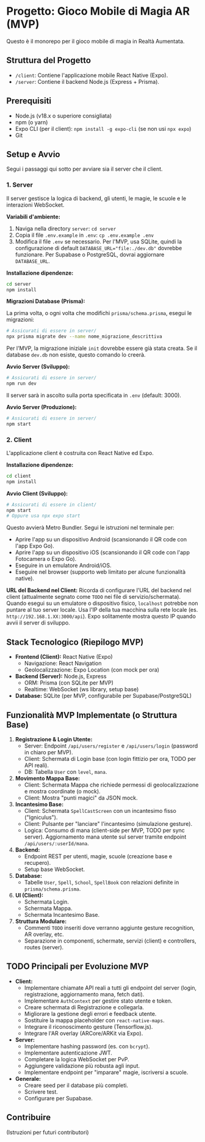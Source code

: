 # Progetto: Gioco Mobile di Magia AR (MVP)

Questo è il monorepo per il gioco mobile di magia in Realtà Aumentata.

## Struttura del Progetto

-   `/client`: Contiene l'applicazione mobile React Native (Expo).
-   `/server`: Contiene il backend Node.js (Express + Prisma).

## Prerequisiti

-   Node.js (v18.x o superiore consigliata)
-   npm (o yarn)
-   Expo CLI (per il client): `npm install -g expo-cli` (se non usi `npx expo`)
-   Git

## Setup e Avvio

Segui i passaggi qui sotto per avviare sia il server che il client.

### 1. Server

Il server gestisce la logica di backend, gli utenti, le magie, le scuole e le interazioni WebSocket.

**Variabili d'ambiente:**

1.  Naviga nella directory `server`: `cd server`
2.  Copia il file `.env.example` in `.env`: `cp .env.example .env`
3.  Modifica il file `.env` se necessario. Per l'MVP, usa SQLite, quindi la configurazione di default `DATABASE_URL="file:./dev.db"` dovrebbe funzionare. Per Supabase o PostgreSQL, dovrai aggiornare `DATABASE_URL`.

**Installazione dipendenze:**

```bash
cd server
npm install
```

**Migrazioni Database (Prisma):**

La prima volta, o ogni volta che modifichi `prisma/schema.prisma`, esegui le migrazioni:

```bash
# Assicurati di essere in server/
npx prisma migrate dev --name nome_migrazione_descrittiva
```
Per l'MVP, la migrazione iniziale `init` dovrebbe essere già stata creata. Se il database `dev.db` non esiste, questo comando lo creerà.

**Avvio Server (Sviluppo):**

```bash
# Assicurati di essere in server/
npm run dev
```
Il server sarà in ascolto sulla porta specificata in `.env` (default: 3000).

**Avvio Server (Produzione):**
```bash
# Assicurati di essere in server/
npm start
```

### 2. Client

L'applicazione client è costruita con React Native ed Expo.

**Installazione dipendenze:**

```bash
cd client
npm install
```

**Avvio Client (Sviluppo):**

```bash
# Assicurati di essere in client/
npm start
# Oppure usa npx expo start
```

Questo avvierà Metro Bundler. Segui le istruzioni nel terminale per:
-   Aprire l'app su un dispositivo Android (scansionando il QR code con l'app Expo Go).
-   Aprire l'app su un dispositivo iOS (scansionando il QR code con l'app Fotocamera o Expo Go).
-   Eseguire in un emulatore Android/iOS.
-   Eseguire nel browser (supporto web limitato per alcune funzionalità native).

**URL del Backend nel Client:**
Ricorda di configurare l'URL del backend nel client (attualmente segnato come `TODO` nei file di servizio/schermata). Quando esegui su un emulatore o dispositivo fisico, `localhost` potrebbe non puntare al tuo server locale. Usa l'IP della tua macchina sulla rete locale (es. `http://192.168.1.XX:3000/api`). Expo solitamente mostra questo IP quando avvii il server di sviluppo.

## Stack Tecnologico (Riepilogo MVP)

-   **Frontend (Client):** React Native (Expo)
    -   Navigazione: React Navigation
    -   Geolocalizzazione: Expo Location (con mock per ora)
-   **Backend (Server):** Node.js, Express
    -   ORM: Prisma (con SQLite per MVP)
    -   Realtime: WebSocket (ws library, setup base)
-   **Database:** SQLite (per MVP, configurabile per Supabase/PostgreSQL)

## Funzionalità MVP Implementate (o Struttura Base)

1.  **Registrazione & Login Utente:**
    -   Server: Endpoint `/api/users/register` e `/api/users/login` (password in chiaro per MVP).
    -   Client: Schermata di Login base (con login fittizio per ora, TODO per API reali).
    -   DB: Tabella `User` con `level`, `mana`.
2.  **Movimento Mappa Base:**
    -   Client: Schermata Mappa che richiede permessi di geolocalizzazione e mostra coordinate (o mock).
    -   Client: Mostra "punti magici" da JSON mock.
3.  **Incantesimo Base:**
    -   Client: Schermata `SpellCastScreen` con un incantesimo fisso ("Igniculus").
    -   Client: Pulsante per "lanciare" l'incantesimo (simulazione gesture).
    -   Logica: Consumo di mana (client-side per MVP, TODO per sync server). Aggiornamento mana utente sul server tramite endpoint `/api/users/:userId/mana`.
4.  **Backend:**
    -   Endpoint REST per utenti, magie, scuole (creazione base e recupero).
    -   Setup base WebSocket.
5.  **Database:**
    -   Tabelle `User`, `Spell`, `School`, `SpellBook` con relazioni definite in `prisma/schema.prisma`.
6.  **UI (Client):**
    -   Schermata Login.
    -   Schermata Mappa.
    -   Schermata Incantesimo Base.
7.  **Struttura Modulare:**
    -   Commenti `TODO` inseriti dove verranno aggiunte gesture recognition, AR overlay, etc.
    -   Separazione in componenti, schermate, servizi (client) e controllers, routes (server).

## TODO Principali per Evoluzione MVP

-   **Client:**
    -   Implementare chiamate API reali a tutti gli endpoint del server (login, registrazione, aggiornamento mana, fetch dati).
    -   Implementare `AuthContext` per gestire stato utente e token.
    -   Creare schermata di Registrazione e collegarla.
    -   Migliorare la gestione degli errori e feedback utente.
    -   Sostituire la mappa placeholder con `react-native-maps`.
    -   Integrare il riconoscimento gesture (Tensorflow.js).
    -   Integrare l'AR overlay (ARCore/ARKit via Expo).
-   **Server:**
    -   Implementare hashing password (es. con `bcrypt`).
    -   Implementare autenticazione JWT.
    -   Completare la logica WebSocket per PvP.
    -   Aggiungere validazione più robusta agli input.
    -   Implementare endpoint per "imparare" magie, iscriversi a scuole.
-   **Generale:**
    -   Creare seed per il database più completi.
    -   Scrivere test.
    -   Configurare per Supabase.

## Contribuire

(Istruzioni per futuri contributori)
